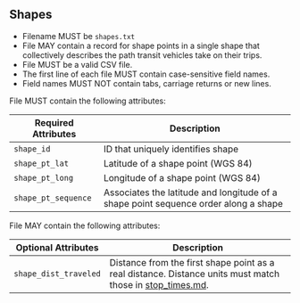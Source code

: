 ## Shapes

 *  Filename MUST be `shapes.txt`
 *  File MAY contain a record for shape points in a single shape that collectively describes the path transit vehicles take on their trips.
 *  File MUST be a valid CSV file.
 *  The first line of each file MUST contain case-sensitive field names.
 *  Field names MUST NOT contain tabs, carriage returns or new lines.
 
File MUST contain the following attributes:

Required Attributes	| Description										
----------			| -------------		
`shape_id`			| ID that uniquely identifies shape
`shape_pt_lat`		| Latitude of a shape point (WGS 84)
`shape_pt_long`		| Longitude of a shape point (WGS 84)
`shape_pt_sequence`	| Associates the latitude and longitude of a shape point sequence order along a shape

File MAY contain the following attributes:

Optional Attributes		| Description										
----------				| -------------		
`shape_dist_traveled`	| Distance from the first shape point as a real distance. Distance units must match those in [stop_times.md](stop_times.md).

